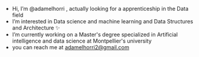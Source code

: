-  Hi, I’m @adamelhorri , actually looking for a apprenticeship in the Data field
-  I’m interested in Data science and machine learning and Data Structures and Architecture ✨
-  I’m currently working on a Master's degree specialized in Artificial intelligence and data science at Montpellier's university 
-  you can reach me at adamelhorri2@gmail.com 
  

<!---
adamelhorri/adamelhorri is a ✨ special ✨ repository because its `README.md` (this file) appears on your GitHub profile.
You can click the Preview link to take a look at your changes.
--->
